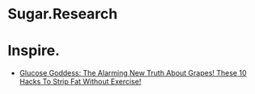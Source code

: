 # Sugar.Research
# Inspire.
- [Glucose Goddess: The Alarming New Truth About Grapes! These 10 Hacks To Strip Fat Without Exercise!](https://youtu.be/3esF-pNAM9c)

